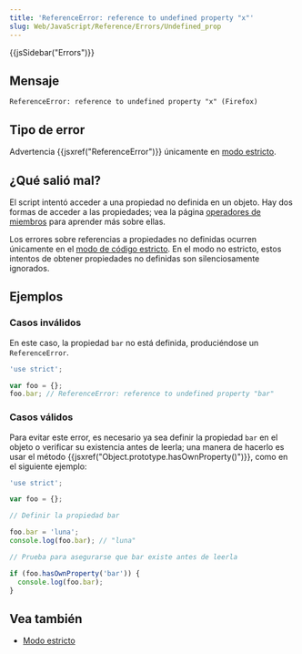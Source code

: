 ```yaml
---
title: 'ReferenceError: reference to undefined property "x"'
slug: Web/JavaScript/Reference/Errors/Undefined_prop
---
```


{{jsSidebar("Errors")}}

## Mensaje

```
ReferenceError: reference to undefined property "x" (Firefox)
```

## Tipo de error

Advertencia {{jsxref("ReferenceError")}} únicamente en [modo estricto](/es/docs/Web/JavaScript/Referencia/Modo_estricto).

## ¿Qué salió mal?

El script intentó acceder a una propiedad no definida en un objeto. Hay dos formas de acceder a las propiedades; vea la página [operadores de miembros](/es/docs/Web/JavaScript/Referencia/Operadores/Miembros) para aprender más sobre ellas.

Los errores sobre referencias a propiedades no definidas ocurren únicamente en el [modo de código estricto](/es/docs/Web/JavaScript/Referencia/Modo_estricto). En el modo no estricto, estos intentos de obtener propiedades no definidas son silenciosamente ignorados.

## Ejemplos

### Casos inválidos

En este caso, la propiedad `bar` no está definida, produciéndose un `ReferenceError`.

```js example-bad
'use strict';

var foo = {};
foo.bar; // ReferenceError: reference to undefined property "bar"
```

### Casos válidos

Para evitar este error, es necesario ya sea definir la propiedad `bar` en el objeto o verificar su existencia antes de leerla; una manera de hacerlo es usar el método {{jsxref("Object.prototype.hasOwnProperty()")}}, como en el siguiente ejemplo:

```js example-good
'use strict';

var foo = {};

// Definir la propiedad bar

foo.bar = 'luna';
console.log(foo.bar); // "luna"

// Prueba para asegurarse que bar existe antes de leerla

if (foo.hasOwnProperty('bar')) {
  console.log(foo.bar);
}
```

## Vea también

- [Modo estricto](/es/docs/Web/JavaScript/Referencia/Modo_estricto)
